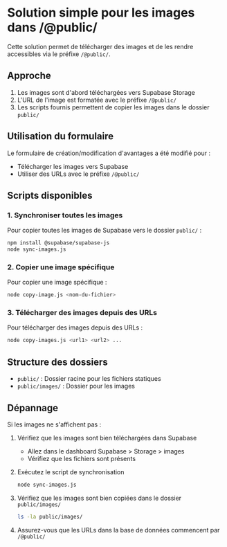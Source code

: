 # Solution simple pour les images dans /@public/

Cette solution permet de télécharger des images et de les rendre accessibles via le préfixe `/@public/`.

## Approche

1. Les images sont d'abord téléchargées vers Supabase Storage
2. L'URL de l'image est formatée avec le préfixe `/@public/`
3. Les scripts fournis permettent de copier les images dans le dossier `public/`

## Utilisation du formulaire

Le formulaire de création/modification d'avantages a été modifié pour :
- Télécharger les images vers Supabase
- Utiliser des URLs avec le préfixe `/@public/`

## Scripts disponibles

### 1. Synchroniser toutes les images

Pour copier toutes les images de Supabase vers le dossier `public/` :

```bash
npm install @supabase/supabase-js
node sync-images.js
```

### 2. Copier une image spécifique

Pour copier une image spécifique :

```bash
node copy-image.js <nom-du-fichier>
```

### 3. Télécharger des images depuis des URLs

Pour télécharger des images depuis des URLs :

```bash
node copy-images.js <url1> <url2> ...
```

## Structure des dossiers

- `public/` : Dossier racine pour les fichiers statiques
- `public/images/` : Dossier pour les images

## Dépannage

Si les images ne s'affichent pas :

1. Vérifiez que les images sont bien téléchargées dans Supabase
   - Allez dans le dashboard Supabase > Storage > images
   - Vérifiez que les fichiers sont présents

2. Exécutez le script de synchronisation
   ```bash
   node sync-images.js
   ```

3. Vérifiez que les images sont bien copiées dans le dossier `public/images/`
   ```bash
   ls -la public/images/
   ```

4. Assurez-vous que les URLs dans la base de données commencent par `/@public/`
